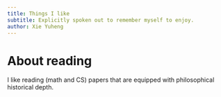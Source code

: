 ```yaml
---
title: Things I like
subtitle: Explicitly spoken out to remember myself to enjoy.
author: Xie Yuheng
---
```


# About reading

I like reading (math and CS) papers that are
equipped with philosophical historical depth.
